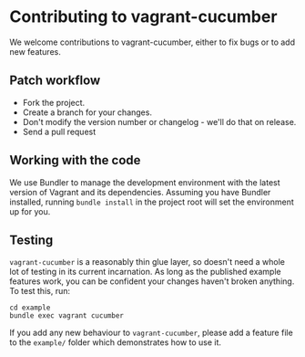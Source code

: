 Contributing to vagrant-cucumber
================================

We welcome contributions to vagrant-cucumber, either to fix bugs or to add new
features.

Patch workflow
--------------

 * Fork the project.
 * Create a branch for your changes.
 * Don't modify the version number or changelog - we'll do that on release.
 * Send a pull request


Working with the code
---------------------

We use Bundler to manage the development environment with the latest version of
Vagrant and its dependencies.  Assuming you have Bundler installed, running
`bundle install` in the project root will set the environment up for you.


Testing
-------

`vagrant-cucumber` is a reasonably thin glue layer, so doesn't need a whole lot
of testing in its current incarnation.  As long as the published example
features work, you can be confident your changes haven't broken anything.  To
test this, run:

```
cd example
bundle exec vagrant cucumber
```

If you add any new behaviour to `vagrant-cucumber`, please add a feature file
to the `example/` folder which demonstrates how to use it.
